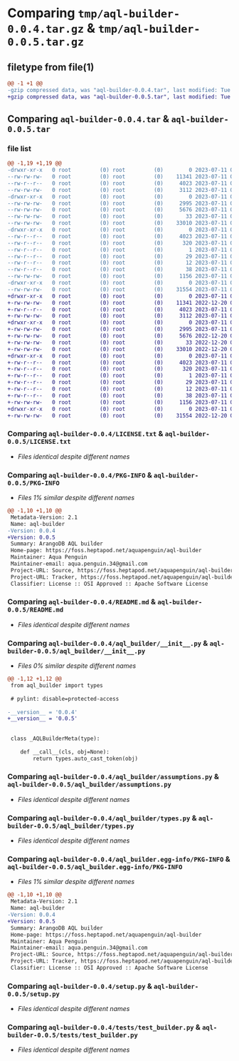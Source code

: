 # Comparing `tmp/aql-builder-0.0.4.tar.gz` & `tmp/aql-builder-0.0.5.tar.gz`

## filetype from file(1)

```diff
@@ -1 +1 @@
-gzip compressed data, was "aql-builder-0.0.4.tar", last modified: Tue Jul 11 03:58:24 2023, max compression
+gzip compressed data, was "aql-builder-0.0.5.tar", last modified: Tue Jul 11 04:22:35 2023, max compression
```

## Comparing `aql-builder-0.0.4.tar` & `aql-builder-0.0.5.tar`

### file list

```diff
@@ -1,19 +1,19 @@
-drwxr-xr-x   0 root         (0) root         (0)        0 2023-07-11 03:58:24.926107 aql-builder-0.0.4/
--rw-rw-rw-   0 root         (0) root         (0)    11341 2023-07-11 02:37:58.000000 aql-builder-0.0.4/LICENSE.txt
--rw-r--r--   0 root         (0) root         (0)     4023 2023-07-11 03:58:24.926107 aql-builder-0.0.4/PKG-INFO
--rw-rw-rw-   0 root         (0) root         (0)     3112 2023-07-11 02:37:58.000000 aql-builder-0.0.4/README.md
-drwxr-xr-x   0 root         (0) root         (0)        0 2023-07-11 03:58:24.926107 aql-builder-0.0.4/aql_builder/
--rw-rw-rw-   0 root         (0) root         (0)     2995 2023-07-11 03:54:53.000000 aql-builder-0.0.4/aql_builder/__init__.py
--rw-rw-rw-   0 root         (0) root         (0)     5676 2023-07-11 02:37:58.000000 aql-builder-0.0.4/aql_builder/assumptions.py
--rw-rw-rw-   0 root         (0) root         (0)       33 2023-07-11 02:37:58.000000 aql-builder-0.0.4/aql_builder/errors.py
--rw-rw-rw-   0 root         (0) root         (0)    33010 2023-07-11 02:37:58.000000 aql-builder-0.0.4/aql_builder/types.py
-drwxr-xr-x   0 root         (0) root         (0)        0 2023-07-11 03:58:24.926107 aql-builder-0.0.4/aql_builder.egg-info/
--rw-r--r--   0 root         (0) root         (0)     4023 2023-07-11 03:58:24.000000 aql-builder-0.0.4/aql_builder.egg-info/PKG-INFO
--rw-r--r--   0 root         (0) root         (0)      320 2023-07-11 03:58:24.000000 aql-builder-0.0.4/aql_builder.egg-info/SOURCES.txt
--rw-r--r--   0 root         (0) root         (0)        1 2023-07-11 03:58:24.000000 aql-builder-0.0.4/aql_builder.egg-info/dependency_links.txt
--rw-r--r--   0 root         (0) root         (0)       29 2023-07-11 03:58:24.000000 aql-builder-0.0.4/aql_builder.egg-info/requires.txt
--rw-r--r--   0 root         (0) root         (0)       12 2023-07-11 03:58:24.000000 aql-builder-0.0.4/aql_builder.egg-info/top_level.txt
--rw-r--r--   0 root         (0) root         (0)       38 2023-07-11 03:58:24.926107 aql-builder-0.0.4/setup.cfg
--rw-rw-rw-   0 root         (0) root         (0)     1156 2023-07-11 03:54:53.000000 aql-builder-0.0.4/setup.py
-drwxr-xr-x   0 root         (0) root         (0)        0 2023-07-11 03:58:24.926107 aql-builder-0.0.4/tests/
--rw-rw-rw-   0 root         (0) root         (0)    31554 2023-07-11 02:37:58.000000 aql-builder-0.0.4/tests/test_builder.py
+drwxr-xr-x   0 root         (0) root         (0)        0 2023-07-11 04:22:35.281833 aql-builder-0.0.5/
+-rw-rw-rw-   0 root         (0) root         (0)    11341 2022-12-20 00:21:34.000000 aql-builder-0.0.5/LICENSE.txt
+-rw-r--r--   0 root         (0) root         (0)     4023 2023-07-11 04:22:35.281833 aql-builder-0.0.5/PKG-INFO
+-rw-rw-rw-   0 root         (0) root         (0)     3112 2023-07-11 02:21:38.000000 aql-builder-0.0.5/README.md
+drwxr-xr-x   0 root         (0) root         (0)        0 2023-07-11 04:22:35.281833 aql-builder-0.0.5/aql_builder/
+-rw-rw-rw-   0 root         (0) root         (0)     2995 2023-07-11 04:21:43.000000 aql-builder-0.0.5/aql_builder/__init__.py
+-rw-rw-rw-   0 root         (0) root         (0)     5676 2022-12-20 00:21:34.000000 aql-builder-0.0.5/aql_builder/assumptions.py
+-rw-rw-rw-   0 root         (0) root         (0)       33 2022-12-20 00:21:34.000000 aql-builder-0.0.5/aql_builder/errors.py
+-rw-rw-rw-   0 root         (0) root         (0)    33010 2022-12-20 00:21:34.000000 aql-builder-0.0.5/aql_builder/types.py
+drwxr-xr-x   0 root         (0) root         (0)        0 2023-07-11 04:22:35.281833 aql-builder-0.0.5/aql_builder.egg-info/
+-rw-r--r--   0 root         (0) root         (0)     4023 2023-07-11 04:22:35.000000 aql-builder-0.0.5/aql_builder.egg-info/PKG-INFO
+-rw-r--r--   0 root         (0) root         (0)      320 2023-07-11 04:22:35.000000 aql-builder-0.0.5/aql_builder.egg-info/SOURCES.txt
+-rw-r--r--   0 root         (0) root         (0)        1 2023-07-11 04:22:35.000000 aql-builder-0.0.5/aql_builder.egg-info/dependency_links.txt
+-rw-r--r--   0 root         (0) root         (0)       29 2023-07-11 04:22:35.000000 aql-builder-0.0.5/aql_builder.egg-info/requires.txt
+-rw-r--r--   0 root         (0) root         (0)       12 2023-07-11 04:22:35.000000 aql-builder-0.0.5/aql_builder.egg-info/top_level.txt
+-rw-r--r--   0 root         (0) root         (0)       38 2023-07-11 04:22:35.281833 aql-builder-0.0.5/setup.cfg
+-rw-rw-rw-   0 root         (0) root         (0)     1156 2023-07-11 03:39:38.000000 aql-builder-0.0.5/setup.py
+drwxr-xr-x   0 root         (0) root         (0)        0 2023-07-11 04:22:35.281833 aql-builder-0.0.5/tests/
+-rw-rw-rw-   0 root         (0) root         (0)    31554 2022-12-20 00:21:34.000000 aql-builder-0.0.5/tests/test_builder.py
```

### Comparing `aql-builder-0.0.4/LICENSE.txt` & `aql-builder-0.0.5/LICENSE.txt`

 * *Files identical despite different names*

### Comparing `aql-builder-0.0.4/PKG-INFO` & `aql-builder-0.0.5/PKG-INFO`

 * *Files 1% similar despite different names*

```diff
@@ -1,10 +1,10 @@
 Metadata-Version: 2.1
 Name: aql-builder
-Version: 0.0.4
+Version: 0.0.5
 Summary: ArangoDB AQL builder
 Home-page: https://foss.heptapod.net/aquapenguin/aql-builder
 Maintainer: Aqua Penguin
 Maintainer-email: aqua.penguin.34@gmail.com
 Project-URL: Source, https://foss.heptapod.net/aquapenguin/aql-builder
 Project-URL: Tracker, https://foss.heptapod.net/aquapenguin/aql-builder/-/issues
 Classifier: License :: OSI Approved :: Apache Software License
```

### Comparing `aql-builder-0.0.4/README.md` & `aql-builder-0.0.5/README.md`

 * *Files identical despite different names*

### Comparing `aql-builder-0.0.4/aql_builder/__init__.py` & `aql-builder-0.0.5/aql_builder/__init__.py`

 * *Files 0% similar despite different names*

```diff
@@ -1,12 +1,12 @@
 from aql_builder import types
 
 # pylint: disable=protected-access
 
-__version__ = '0.0.4'
+__version__ = '0.0.5'
 
 
 class _AQLBuilderMeta(type):
 
 	def __call__(cls, obj=None):
 		return types.auto_cast_token(obj)
```

### Comparing `aql-builder-0.0.4/aql_builder/assumptions.py` & `aql-builder-0.0.5/aql_builder/assumptions.py`

 * *Files identical despite different names*

### Comparing `aql-builder-0.0.4/aql_builder/types.py` & `aql-builder-0.0.5/aql_builder/types.py`

 * *Files identical despite different names*

### Comparing `aql-builder-0.0.4/aql_builder.egg-info/PKG-INFO` & `aql-builder-0.0.5/aql_builder.egg-info/PKG-INFO`

 * *Files 1% similar despite different names*

```diff
@@ -1,10 +1,10 @@
 Metadata-Version: 2.1
 Name: aql-builder
-Version: 0.0.4
+Version: 0.0.5
 Summary: ArangoDB AQL builder
 Home-page: https://foss.heptapod.net/aquapenguin/aql-builder
 Maintainer: Aqua Penguin
 Maintainer-email: aqua.penguin.34@gmail.com
 Project-URL: Source, https://foss.heptapod.net/aquapenguin/aql-builder
 Project-URL: Tracker, https://foss.heptapod.net/aquapenguin/aql-builder/-/issues
 Classifier: License :: OSI Approved :: Apache Software License
```

### Comparing `aql-builder-0.0.4/setup.py` & `aql-builder-0.0.5/setup.py`

 * *Files identical despite different names*

### Comparing `aql-builder-0.0.4/tests/test_builder.py` & `aql-builder-0.0.5/tests/test_builder.py`

 * *Files identical despite different names*

